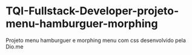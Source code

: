 # TQI-Fullstack-Developer-projeto-menu-hamburguer-morphing
Projeto menu hamburguer e morphing menu com css desenvolvido pela Dio.me
